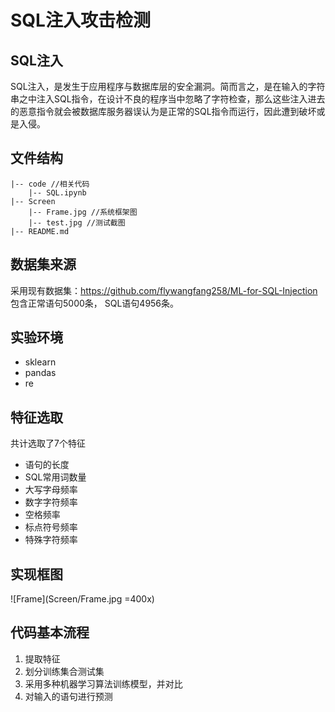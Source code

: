 # SQL注入攻击检测

## SQL注入
SQL注入，是发生于应用程序与数据库层的安全漏洞。简而言之，是在输入的字符串之中注入SQL指令，在设计不良的程序当中忽略了字符检查，那么这些注入进去的恶意指令就会被数据库服务器误认为是正常的SQL指令而运行，因此遭到破坏或是入侵。

## 文件结构
  ```
  |-- code //相关代码
      |-- SQL.ipynb
  |-- Screen
      |-- Frame.jpg //系统框架图
      |-- test.jpg //测试截图
  |-- README.md
  ```

## 数据集来源
采用现有数据集：https://github.com/flywangfang258/ML-for-SQL-Injection
包含正常语句5000条，
SQL语句4956条。

## 实验环境
 - sklearn
 - pandas
 - re

## 特征选取
共计选取了7个特征
 - 语句的长度
 - SQL常用词数量
 - 大写字母频率
 - 数字字符频率
 - 空格频率
 - 标点符号频率
 - 特殊字符频率

## 实现框图

![Frame](Screen/Frame.jpg =400x)


## 代码基本流程
1. 提取特征
2. 划分训练集合测试集
3. 采用多种机器学习算法训练模型，并对比
4. 对输入的语句进行预测


